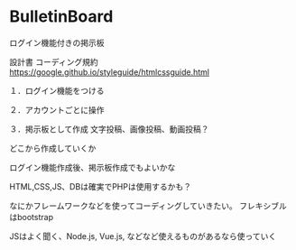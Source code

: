 # BulletinBoard
ログイン機能付きの掲示板

設計書
コーディング規約
https://google.github.io/styleguide/htmlcssguide.html

１．ログイン機能をつける

２．アカウントごとに操作

３．掲示板として作成
    文字投稿、画像投稿、動画投稿？


どこから作成していくか

ログイン機能作成後、掲示板作成でもよいかな

HTML,CSS,JS、DBは確実でPHPは使用するかも？

なにかフレームワークなどを使ってコーディングしていきたい。
フレキシブルはbootstrap

JSはよく聞く、Node.js, Vue.js, などなど使えるものがあるなら使っていく

